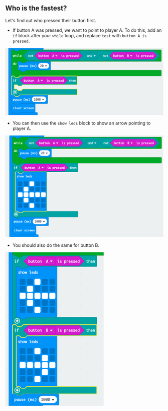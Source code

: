 ## Who is the fastest?

Let's find out who pressed their button first.

+ If button A was pressed, we want to point to player A. To do this, add an `if` block after your `while` loop, and replace `test` with `button A is pressed`.

![skærmbillede](images/reaction-if-a.png)

+ You can then use the `show leds` block to show an arrow pointing to player A.

![skærmbillede](images/reaction-if-a-show.png)

+ You should also do the same for button B.

![skærmbillede](images/reaction-if-b-show.png)
